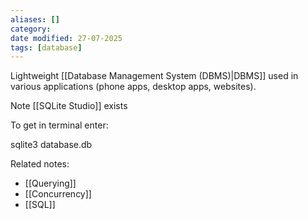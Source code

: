 ```yaml
---
aliases: []
category: 
date modified: 27-07-2025
tags: [database]
---
```

Lightweight [[Database Management System (DBMS)|DBMS]] used in various applications (phone apps, desktop apps, websites).

Note [[SQLite Studio]] exists

To get in terminal enter: 

sqlite3 database.db


Related notes:
- [[Querying]]
- [[Concurrency]]
- [[SQL]]